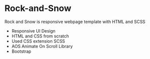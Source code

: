 # Rock-and-Snow
Rock and Snow is responsive webpage template with HTML and SCSS
- Responsive UI Design<br>
- HTML and CSS from scratch<br>
- Used CSS extension SCSS<br>
- AOS Animate On Scroll Library<br>
- Bootstrap
